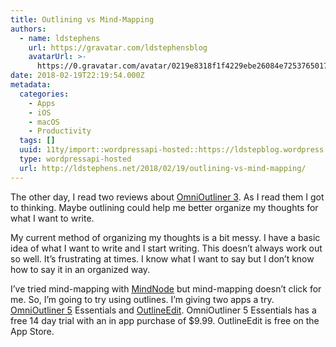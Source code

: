 ```yaml
---
title: Outlining vs Mind-Mapping
authors:
  - name: ldstephens
    url: https://gravatar.com/ldstephensblog
    avatarUrl: >-
      https://0.gravatar.com/avatar/0219e8318f1f4229ebe26084e7253765017f43ca0c631be37dc6d0b8ad6e40a4?s=96&d=identicon&r=G
date: 2018-02-19T22:19:54.000Z
metadata:
  categories:
    - Apps
    - iOS
    - macOS
    - Productivity
  tags: []
  uuid: 11ty/import::wordpressapi-hosted::https://ldstepblog.wordpress.com/?p=1369
  type: wordpressapi-hosted
  url: http://ldstephens.net/2018/02/19/outlining-vs-mind-mapping/
---
```

The other day, I read two reviews about [OmniOutliner 3](https://itunes.apple.com/us/app/omnioutliner-3/id1174101450?mt=8&uo=4&at=1000lude). As I read them I got to thinking. Maybe outlining could help me better organize my thoughts for what I want to write.

My current method of organizing my thoughts is a bit messy. I have a basic idea of what I want to write and I start writing. This doesn’t always work out so well. It’s frustrating at times. I know what I want to say but I don’t know how to say it in an organized way.

I’ve tried mind-mapping with [MindNode](https://itunes.apple.com/us/app/mindnode-5/id1289197285?mt=12&uo=4&at=1000lude) but mind-mapping doesn’t click for me. So, I’m going to try using outlines. I’m giving two apps a try. [OmniOutliner 5](https://itunes.apple.com/us/app/omnioutliner-5/id1142578772?mt=12&uo=4&at=1000lude) Essentials and [OutlineEdit](https://itunes.apple.com/us/app/outlineedit-beautiful-outliner/id878995413?mt=12&uo=4&at=1000lude). OmniOutliner 5 Essentials has a free 14 day trial with an in app purchase of $9.99. OutlineEdit is free on the App Store.